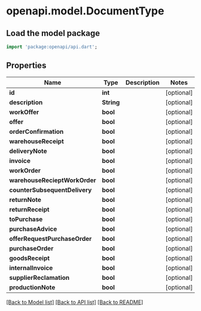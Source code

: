 # openapi.model.DocumentType

## Load the model package
```dart
import 'package:openapi/api.dart';
```

## Properties
Name | Type | Description | Notes
------------ | ------------- | ------------- | -------------
**id** | **int** |  | [optional] 
**description** | **String** |  | [optional] 
**workOffer** | **bool** |  | [optional] 
**offer** | **bool** |  | [optional] 
**orderConfirmation** | **bool** |  | [optional] 
**warehouseReceipt** | **bool** |  | [optional] 
**deliveryNote** | **bool** |  | [optional] 
**invoice** | **bool** |  | [optional] 
**workOrder** | **bool** |  | [optional] 
**warehouseRecieptWorkOrder** | **bool** |  | [optional] 
**counterSubsequentDelivery** | **bool** |  | [optional] 
**returnNote** | **bool** |  | [optional] 
**returnReceipt** | **bool** |  | [optional] 
**toPurchase** | **bool** |  | [optional] 
**purchaseAdvice** | **bool** |  | [optional] 
**offerRequestPurchaseOrder** | **bool** |  | [optional] 
**purchaseOrder** | **bool** |  | [optional] 
**goodsReceipt** | **bool** |  | [optional] 
**internalInvoice** | **bool** |  | [optional] 
**supplierReclamation** | **bool** |  | [optional] 
**productionNote** | **bool** |  | [optional] 

[[Back to Model list]](../README.md#documentation-for-models) [[Back to API list]](../README.md#documentation-for-api-endpoints) [[Back to README]](../README.md)


